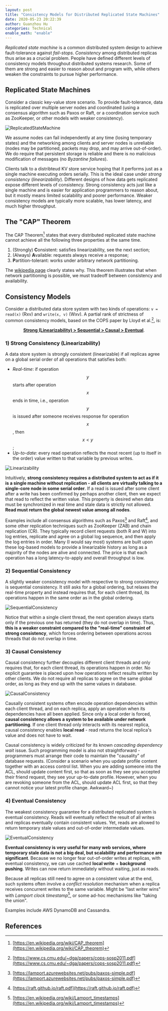 ```yaml
---
layout: post
title: "Consistency Models for Distributed Replicated State Machines"
date: 2020-05-23 20:22:39
author: Guanzhou Hu
categories: Technical
enable_math: "enable"
---
```


*Replicated state machine* is a common distributed system design to achieve fault-tolerance against *fail-stops*. *Consistency* among distributed replicas thus arise as a crucial problem. People have defined different levels of consistency models throughout distributed systems research. Some of them are strong and easier to reason about and program with, while others weaken the constraints to pursue higher performance.

## Replicated State Machines

Consider a classic key-value store scenario. To provide fault-tolerance, data is replicated over multiple server nodes and coordinated (using a consensus algorithm such as Paxos or Raft, or a coordination service such as ZooKeeper, or other models with weaker consistency).

![ReplicatedStateMachine](/assets/img/replicated-state-machine.png)

We assume nodes can fail independently at any time (losing temporary states) and the networking among clients and server nodes is unreliable (nodes may be partitioned, packets may drop, and may arrive out-of-order). We do require that persistent storage is reliable and there is no malicious modification of messages (no *Byzantine failures*).

Clients talk to a distribteud KV store service hoping that it performs just as a single machine executing orders serially. This is the ideal case under *strong consistency* (*linearizability*). Different designs of how data gets replicated expose different levels of consistency. Strong consistency acts just like a single machine and is easier for application programmers to reason about, but it mostly means limited scalability and poorer performance. Weaker consistency models are typically more scalable, has lower latency, and much higher throughput.

## The "CAP" Theorem

The CAP Theorem[^1] states that every distributed replicated state machine cannot achieve all the following three properties at the same time.

1. (Strongly) **C**onsistent: satisfies linearizability, see the next section;
2. (Always) **A**vailable: requests always receive a response;
3. **P**artition-tolerant: works under arbitrary network partitioning.

The [wikipedia page](https://en.wikipedia.org/wiki/CAP_theorem) clearly states why. This theorem illustrates that when network partitioning is possible, we must tradeoff between consistency and availability.

## Consistency Models

Consider a distributed data store system with two kinds of operations: `v = read(x)` (Rxv) and `write(x, v)` (Wxv). A partial rank of strictness of common consistency models, based on the COPS paper by Lloyd et al.[^2], is:

<p style="text-align: center;"><b><u>Strong (Linearizability) > Sequential > Causal > Eventual</u></b>.</p>

### 1) Strong Consistency (Linearizability)

A data store system is strongly consistent (linearizable) if all replicas agree on a global serial order of all operations that satisfies both:

- *Real-time*: if operation $$y$$ starts after operation $$x$$ ends in time, i.e., operation $$y$$ is issued after someone receives response for operation $$x$$, then $$x < y$$;
- *Up-to-date*: every read operation reflects the most recent (up to itself in the order) value written to that variable by previous writes.

![Linearizability](/assets/img/linearizability-demo.png)

Intuitively, **strong consistency requires a distributed system to act as if it is a single machine without replication - all clients are virtually talking to a single-core node in some serial order**. If a read is issued after some client after a write has been confirmed by perhaps another client, then we expect that read to reflect the written value. This property is desired when data must be synchronized in real time and stale data is strictly not allowed. **Read must return the global newest value among all nodes**.

Examples include all consensus algorithms such as Paxos[^3] and Raft[^4], and some other replication techniques such as ZooKeeper (ZAB) and chain replication (CR). They typically record client requests (both R and W) into log entries, replicate and agree on a global log sequence, and then apply the log entries in order. Many (I would say most) systems are built upon these log-based models to provide a linearizable history as long as a majority of the nodes are alive and connected. The price is that each operation has a long latency-to-apply and overall throughput is low.

### 2) Sequential Consistency

A slightly weaker consistency model with respective to strong consistency is sequential consistency. It still asks for a global ordering, but relaxes the real-time property and instead requires that, for each client thread, its operations happen in the same order as in the global ordering.

![SequentialConsistency](/assets/img/sequential-consistency-demo.png)

Notice that within a single client thread, the next operation always starts only if the previous one has returned (they do not overlap in time). Thus, **this is a weaker constraint compared to the "real-time" constraint of strong consistency**, which forces ordering between operations across threads that do not overlap in time.

### 3) Causal Consistency

Causal consistency further decouples different client threads and only requires that, for each client thread, its operations happen in order. No explicit guarantee is placed upon how operations reflect results written by other clients. We do not require all replicas to agree on the same global order, as long as they end up with the same values in database.

![CausalConsistency](/assets/img/causal-consistency-demo.png)

Causally consistent systems often encode operation dependencies within each client thread, and on each replica, apply an operation when its dependencies have all been applied. Since only a local order is forced, **causal consistency allows a system to be available under network partitioning**. If one client thread only interacts with its nearest replica, causal consistency enables **local read** - read returns the local replica's value and does not have to wait.

Causal consistency is widely criticized for its known *cascading dependency wait* issue. Such programming model is also not straightforward - programmers must arrange their code to maintain the "causality" of database requests. (Consider a scenario when you update profile content together with an access control list. When you are adding someone into the ACL, should update content first, so that as soon as they see you accepted their friend request, they see your up-to-date profile. However, when you are revoking someone from the ACL, should update ACL first, so that they cannot notice your latest profile change. Awkward~)

### 4) Eventual Consistency

The weakest consistency guarantee for a distributed replicated system is eventual consistency. Reads will eventually reflect the result of all writes and replicas eventually contain consistent values. Yet, reads are allowed to return temporary stale values and out-of-order intermediate values.

![EventualConsistency](/assets/img/eventual-consistency-demo.png)

**Eventual consistency is very useful for many web services, where temporary stale data is not a big deal, but scalability and performance are significant**. Because we no longer fear out-of-order writes at replicas, with eventual consistency, we can use cached **local write** + **background pushing**. Writes can now return immediately without waiting, just as reads.

Because all replicas still need to agree on a consistent value at the end, such systems often involve a *conflict resolution* mechanism when a replica receives concurrent writes to the same variable. Might be "last writer wins" with *Lamport clock timestamp*[^5], or some ad-hoc mechanisms like "taking the union".

Examples include AWS DynamoDB and Cassandra.

## References

[^1]: [https://en.wikipedia.org/wiki/CAP_theorem](https://en.wikipedia.org/wiki/CAP_theorem)
[^2]: [https://www.cs.cmu.edu/~dga/papers/cops-sosp2011.pdf](https://www.cs.cmu.edu/~dga/papers/cops-sosp2011.pdf)
[^3]: [https://lamport.azurewebsites.net/pubs/paxos-simple.pdf](https://lamport.azurewebsites.net/pubs/paxos-simple.pdf)
[^4]: [https://raft.github.io/raft.pdf](https://raft.github.io/raft.pdf)
[^5]: [https://en.wikipedia.org/wiki/Lamport_timestamps](https://en.wikipedia.org/wiki/Lamport_timestamps)

